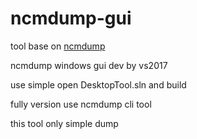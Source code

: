 # ncmdump-gui

tool base on [ncmdump](https://github.com/anonymous5l/ncmdump)

ncmdump windows gui dev by vs2017

use simple open DesktopTool.sln and build

fully version use ncmdump cli tool 

this tool only simple dump
